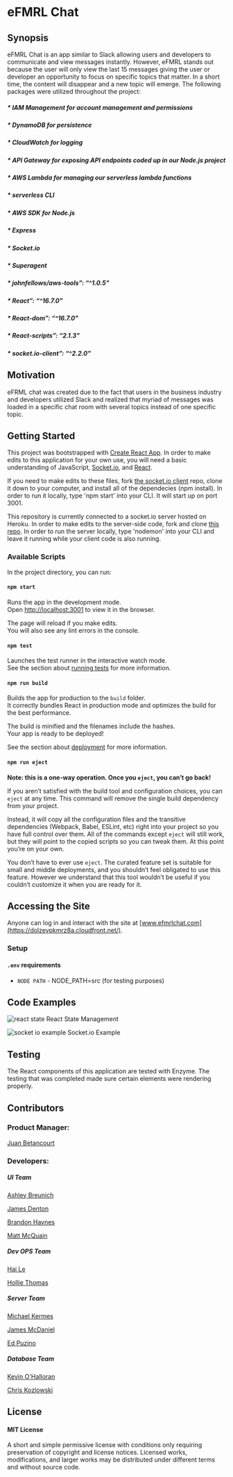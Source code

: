 # eFMRL Chat

## Synopsis

eFMRL Chat is an app similar to Slack allowing users and developers to communicate and view messages instantly. However, eFMRL stands out because the user will only view the last 15 messages giving the user or developer an opportunity to focus on specific topics that matter. In a short time, the content will disappear and a new topic will emerge. The following packages were utilized throughout the project: 

##### * **IAM Management** for account management and permissions
##### * **DynamoDB** for persistence
##### * **CloudWatch** for logging
##### * **API Gateway** for exposing API endpoints coded up in our Node.js project
##### * **AWS Lambda** for managing our serverless lambda functions
##### * **serverless CLI**
##### * **AWS SDK for Node.js**
##### * **Express**
##### * **Socket.io**
##### * **Superagent**
##### * **johnfellows/aws-tools”: “^1.0.5"**
##### * **React”: “^16.7.0"**
##### * **React-dom”: “^16.7.0"**
##### * **React-scripts”: “2.1.3"**
##### * **socket.io-client”: “^2.2.0"**

## Motivation

eFRML chat was created due to the fact that users in the business industry and developers utilized Slack and realized that myriad of messages was loaded in a specific chat room with several topics instead of one specific topic. 

## Getting Started
This project was bootstrapped with [Create React App](https://github.com/facebook/create-react-app). In order to make edits to this application for your own use, you will need a basic understanding of JavaScript, [Socket.io](https://socket.io/docs/), and [React](https://reactjs.org/). 

If you need to make edits to these files, fork [the socket.io client](https://github.com/ashley-breunich/final-chat-app) repo, clone it down to your computer, and install all of the dependecies (npm install). In order to run it locally, type 'npm start' into your CLI. It will start up on port 3001. 

This repository is currently connected to a socket.io server hosted on Heroku. In order to make edits to the server-side code, fork and clone [this repo](https://github.com/edpuzino/chat-app). In order to run the server locally, type 'nodemon' into your CLI and leave it running while your client code is also running. 

### Available Scripts

In the project directory, you can run:

#### `npm start`

Runs the app in the development mode.<br>
Open [http://localhost:3001](http://localhost:3001) to view it in the browser.

The page will reload if you make edits.<br>
You will also see any lint errors in the console.

#### `npm test`

Launches the test runner in the interactive watch mode.<br>
See the section about [running tests](https://facebook.github.io/create-react-app/docs/running-tests) for more information.

#### `npm run build`

Builds the app for production to the `build` folder.<br>
It correctly bundles React in production mode and optimizes the build for the best performance.

The build is minified and the filenames include the hashes.<br>
Your app is ready to be deployed!

See the section about [deployment](https://facebook.github.io/create-react-app/docs/deployment) for more information.

#### `npm run eject`

**Note: this is a one-way operation. Once you `eject`, you can’t go back!**

If you aren’t satisfied with the build tool and configuration choices, you can `eject` at any time. This command will remove the single build dependency from your project.

Instead, it will copy all the configuration files and the transitive dependencies (Webpack, Babel, ESLint, etc) right into your project so you have full control over them. All of the commands except `eject` will still work, but they will point to the copied scripts so you can tweak them. At this point you’re on your own.

You don’t have to ever use `eject`. The curated feature set is suitable for small and middle deployments, and you shouldn’t feel obligated to use this feature. However we understand that this tool wouldn’t be useful if you couldn’t customize it when you are ready for it.

## Accessing the Site

Anyone can log in and interact with the site at [www.efmrlchat.com](https://dolzevpkmrz8a.cloudfront.net/).

### Setup
#### `.env` requirements
* `NODE PATH` - NODE_PATH=src (for testing purposes)

## Code Examples

![react state](/src/assets/react-state.png)
React State Management

![socket io example](/src/assets/socket-io-example.png)
Socket.io Example

## Testing
The React components of this application are tested with Enzyme. The testing that was completed made sure certain elements were rendering properly. 

## Contributors

### Product Manager: 
[Juan Betancourt](https://www.linkedin.com/in/juan11/) 

### Developers:

##### _**UI Team**_
[Ashley Breunich](https://www.linkedin.com/in/ashley-breunich/) 

[James Denton](https://www.linkedin.com/in/jamesmorgandenton/)

[Brandon Haynes](www.linkedin.com/in/brandonhaynes100 )

[Matt McQuain](https://www.linkedin.com/in/matthew-mcquain/)

##### _**Dev OPS Team**_
[Hai Le](https://www.linkedin.com/in/hai-le-50a726163/)

[Hollie Thomas](https://www.linkedin.com/in/holliemthomas/)

##### _**Server Team**_
[Michael Kermes](https://www.linkedin.com/in/mkermes/)

[James McDaniel](https://www.linkedin.com/in/james-l-mcdaniel/)

[Ed Puzino](https://www.linkedin.com/in/edward-puzino/)

##### _**Database Team**_
[Kevin O'Halloran](https://www.linkedin.com/in/kevin-ohalloran/)

[Chris Kozlowski](https://www.linkedin.com/in/kozlowskicd)

## License
#### MIT License
A short and simple permissive license with conditions only requiring preservation of copyright and license notices. Licensed works, modifications, and larger works may be distributed under different terms and without source code.